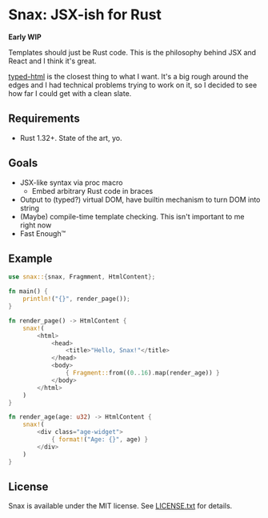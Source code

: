 # Snax: JSX-ish for Rust
**Early WIP**

Templates should just be Rust code. This is the philosophy behind JSX and React and I think it's great.

[typed-html](https://github.com/bodil/typed-html) is the closest thing to what I want. It's a big rough around the edges and I had technical problems trying to work on it, so I decided to see how far I could get with a clean slate.

## Requirements
* Rust 1.32+. State of the art, yo.

## Goals
* JSX-like syntax via proc macro
	* Embed arbitrary Rust code in braces
* Output to (typed?) virtual DOM, have builtin mechanism to turn DOM into string
* (Maybe) compile-time template checking. This isn't important to me right now
* Fast Enough™

## Example
```rust
use snax::{snax, Fragmment, HtmlContent};

fn main() {
	println!("{}", render_page());
}

fn render_page() -> HtmlContent {
	snax!(
		<html>
			<head>
				<title>"Hello, Snax!"</title>
			</head>
			<body>
				{ Fragment::from((0..16).map(render_age)) }
			</body>
		</html>
	)
}

fn render_age(age: u32) -> HtmlContent {
	snax!(
		<div class="age-widget">
			{ format!("Age: {}", age) }
		</div>
	)
}
```

## License
Snax is available under the MIT license. See [LICENSE.txt](LICENSE.txt) for details.
